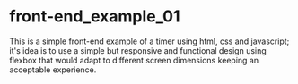 # front-end_example_01
This is a simple front-end example of a timer using html, css and javascript; it's idea is to use a simple but responsive and functional design using flexbox that would adapt to different screen dimensions keeping an acceptable experience.
